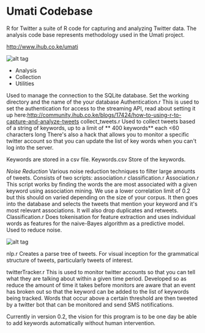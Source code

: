 # Umati Codebase

R for Twitter a suite of R code for capturing and analyzing Twitter data. The analysis code base represents methodology used in the Umati project.  

http://www.ihub.co.ke/umati

![alt tag](http://www.joyofdata.de/blog/wp-content/uploads/2014/06/twitter-150x135.png)


* Analysis
* Collection
* Utilities


Used to manage the connection to the SQLite database. Set the working directory and the name of the your database Authentication.r This is used to set the authentication for access to the streaming API, read about setting it up here:http://community.ihub.co.ke/blogs/17424/how-to-using-r-to-capture-and-analyze-tweets collect_tweets.r Used to collect tweets based of a string of keywords, up to a limit of ** 400 keywords** each <60 characters long There's also a hack that allows you to monitor a specific twitter account so that you can update the list of key words when you can't log into the server.

Keywords are stored in a csv file. Keywords.csv Store of the keywords.

*Noise Reduction* Various noise reduction techniques to filter large amounts of tweets. Consists of two scripts: association.r classification.r Association.r This script works by finding the words the are most associated with a given keyword using association mining. We use a lower correlation limit of 0.2 but this should on varied depending on the size of your corpus. It then goes into the database and selects the tweets that mention your keyword and it's most relevant associations. It will also drop duplicates and retweets. Classification.r Does tokenisation for feature extraction and uses individual words as features for the naive-Bayes algorithm as a predictive model. Used to reduce noise.

![alt tag](http://irefindex.org/wiki/images/9/93/R-logo.jpg)

nlp.r Creates a parse tree of tweets. For visual inception for the grammatical structure of tweets, particularly tweets of interest.

twitterTracker.r This is used to monitor twitter accounts so that you can tell what they are talking about within a given time period. Developed so as reduce the amount of time it takes before monitors are aware that an event has broken out so that the keyword can be added to the list of keywords being tracked. Words that occur above a certain threshold are then tweeted by a twitter bot that can be monitored and send SMS notifications.

Currently in version 0.2, the vision for this program is to be one day be able to add keywords automatically without human intervention.
